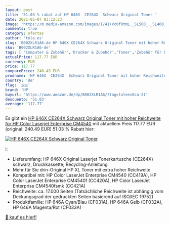 ```yaml
---
layout: post
title: '51.03 % rabat auf HP 646X  CE264X  Schwarz Original Toner '
date: 2021-05-07 03:12:23
image: 'https://m.media-amazon.com/images/I/41+Vc0f0tmL._SL500_._SL400_.jpg'
comments: true
category: ofertas
author: 'tole.es'
slug: 'B002XLR1A6-de HP 646X CE264X Schwarz Original Toner mit hoher Reichweite...'
sku: 'B002XLR1A6-de'
tags: [ 'Computer & Zubehör','Drucker & Zubehör','Toner','Zubehör für Drucker','hp', ]
actualPrice: 117.77 EUR
currency: EUR
price: 117.77
comparePrice: 240.49 EUR
prodname: 'HP 646X  CE264X  Schwarz Original Toner mit hoher Reichweite für HP Color Laserjet Enterprise CM4540'
country: 'de'
flag: '🇩🇪'
brand: 'HP'
buyurl: 'https://www.amazon.de/dp/B002XLR1A6/?tag=tolees0ca-21'
descuento: '51.03'
average: '117.77'
---
```


Es gibt ein [HP 646X  CE264X  Schwarz Original Toner mit hoher Reichweite für HP Color Laserjet Enterprise CM4540](https://www.amazon.de/dp/B002XLR1A6/?tag=tolees0ca-21) mit aktuellem Preis 117.77 EUR (original: 240.49 EUR) 51.03 % Rabatt hier:

[![HP 646X  CE264X  Schwarz Original Toner ](https://m.media-amazon.com/images/I/41+Vc0f0tmL._SL500_._SL400_.jpg)](https://www.amazon.de/dp/B002XLR1A6/?tag=tolees0ca-21)

ℹ️:

- Lieferumfang: HP 646X Original Laserjet Tonerkartusche (CE264X) schwarz, Druckkassette; Recycling-Anleitung
- Mehr für Sie drin-Original HP XL Toner mit extra hoher Reichweite
- Kompatibel mit: HP Color LaserJet Enterprise CM4540 (CC419A), HP Color LaserJet Enterprise CM4540f (CC420A), HP Color LaserJet Enterprise CM4540fsmk (CC421A)
- Reichweite: ca. 17.000 Seiten (Tatsächliche Reichweite ist abhängig vom Deckungsgrad der gedruckten Seiten basierend auf ISO/IEC 19752)
- Produktfamilie: HP 646A Cyan/Blau (CF031A), HP 646A Gelb (CF032A), HP 646A Magenta/Rot (CF033A)

[🛒 kauf es hier!!](https://www.amazon.de/dp/B002XLR1A6/?tag=tolees0ca-21)
